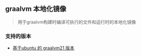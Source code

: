 ## graalvm 本地化镜像

> 用于graalvm构建时编译可执行的文件和运行时的本地化镜像



### 支持的版本

* [基于ubuntu 的 graalvm21 版本](./graalvm21_ubuntu/README.md)